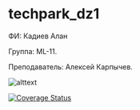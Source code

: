 # techpark_dz1

ФИ: Кадиев Алан

Группа: ML-11.

Преподаватель: Алексей Карпычев.


![alttext](https://sun9-57.userapi.com/impg/ksfvIwVC9fVXaDBY9DtgTa8_Z-rwhBsE5Pp74Q/uEmGMXxIAqc.jpg?size=1164x96&quality=96&sign=fa37da7c8e4d768ef7011c95a3834783&type=album)

[![Coverage Status](https://coveralls.io/repos/github/howardano/techpark_dz1/badge.svg?branch=iz1)](https://coveralls.io/github/howardano/techpark_dz1?branch=iz1)
